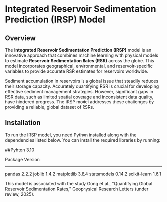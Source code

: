 # Integrated Reservoir Sedimentation Prediction (IRSP) Model

## Overview

The **Integrated Reservoir Sedimentation Prediction (IRSP)** model is an innovative approach that combines machine learning with physical models to estimate **Reservoir Sedimentation Rates (RSR)** across the globe. This model incorporates geographical, environmental, and reservoir-specific variables to provide accurate RSR estimates for reservoirs worldwide.

Sediment accumulation in reservoirs is a global issue that steadily reduces their storage capacity. Accurately quantifying RSR is crucial for developing effective sediment management strategies. However, significant gaps in RSR data, such as limited spatial coverage and inconsistent data quality, have hindered progress. The IRSP model addresses these challenges by providing a reliable, global dataset of RSRs.

## Installation

To run the IRSP model, you need Python installed along with the dependencies listed below. You can install the required libraries by running:

##Pyhton 3.10

Package                           Version
--------------------------------- ------------------
pandas                            2.2.2
joblib                            1.4.2
matplotlib                        3.8.4
statsmodels                       0.14.2
scikit-learn                      1.6.1


This model is associated with the study Gong et al., "Quantifying Global Reservoir Sedimentation Rates," Geophysical Research Letters (under review, 2025).
